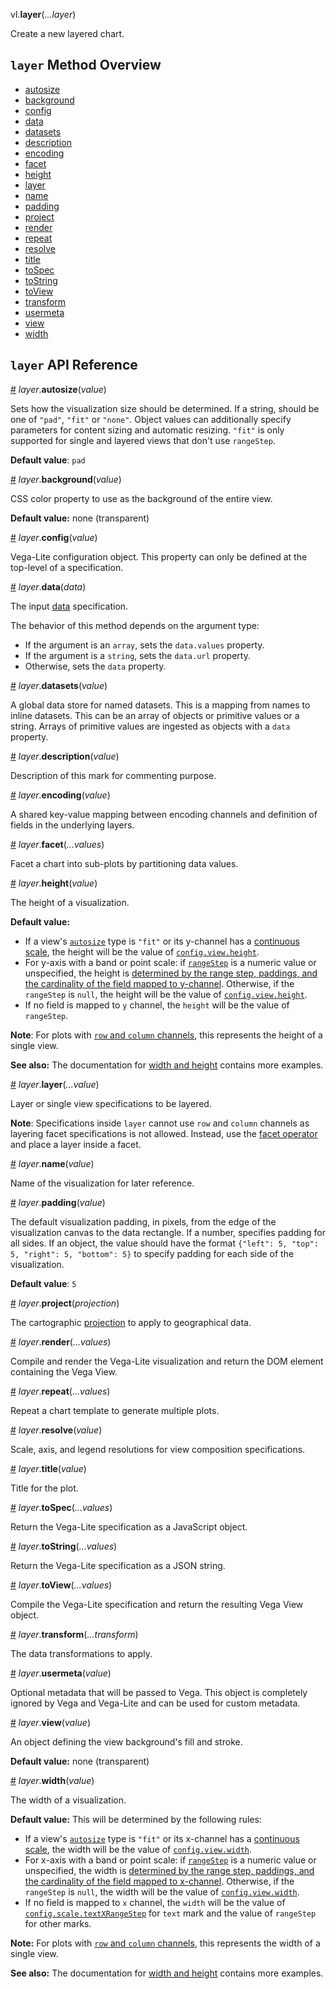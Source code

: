vl.<b>layer</b>(<em>...layer</em>)

Create a new layered chart.

## <code>layer</code> Method Overview

* <a href="#autosize">autosize</a>
* <a href="#background">background</a>
* <a href="#config">config</a>
* <a href="#data">data</a>
* <a href="#datasets">datasets</a>
* <a href="#description">description</a>
* <a href="#encoding">encoding</a>
* <a href="#facet">facet</a>
* <a href="#height">height</a>
* <a href="#layer">layer</a>
* <a href="#name">name</a>
* <a href="#padding">padding</a>
* <a href="#project">project</a>
* <a href="#render">render</a>
* <a href="#repeat">repeat</a>
* <a href="#resolve">resolve</a>
* <a href="#title">title</a>
* <a href="#toSpec">toSpec</a>
* <a href="#toString">toString</a>
* <a href="#toView">toView</a>
* <a href="#transform">transform</a>
* <a href="#usermeta">usermeta</a>
* <a href="#view">view</a>
* <a href="#width">width</a>

## <code>layer</code> API Reference

<a id="autosize" href="#autosize">#</a>
<em>layer</em>.<b>autosize</b>(<em>value</em>)

Sets how the visualization size should be determined. If a string, should be one of `"pad"`, `"fit"` or `"none"`.
Object values can additionally specify parameters for content sizing and automatic resizing.
`"fit"` is only supported for single and layered views that don't use `rangeStep`.

__Default value__: `pad`

<a id="background" href="#background">#</a>
<em>layer</em>.<b>background</b>(<em>value</em>)

CSS color property to use as the background of the entire view.

__Default value:__ none (transparent)

<a id="config" href="#config">#</a>
<em>layer</em>.<b>config</b>(<em>value</em>)

Vega-Lite configuration object.  This property can only be defined at the top-level of a specification.

<a id="data" href="#data">#</a>
<em>layer</em>.<b>data</b>(<em>data</em>)

The input [data](data) specification.

The behavior of this method depends on the argument type:

- If the argument is an <code>array</code>, sets the <code>data.values</code> property.
- If the argument is a <code>string</code>, sets the <code>data.url</code> property.
- Otherwise, sets the <code>data</code> property.

<a id="datasets" href="#datasets">#</a>
<em>layer</em>.<b>datasets</b>(<em>value</em>)

A global data store for named datasets. This is a mapping from names to inline datasets.
This can be an array of objects or primitive values or a string. Arrays of primitive values are ingested as objects with a `data` property.

<a id="description" href="#description">#</a>
<em>layer</em>.<b>description</b>(<em>value</em>)

Description of this mark for commenting purpose.

<a id="encoding" href="#encoding">#</a>
<em>layer</em>.<b>encoding</b>(<em>value</em>)

A shared key-value mapping between encoding channels and definition of fields in the underlying layers.

<a id="facet" href="#facet">#</a>
<em>layer</em>.<b>facet</b>(<em>...values</em>)

Facet a chart into sub-plots by partitioning data values.

<a id="height" href="#height">#</a>
<em>layer</em>.<b>height</b>(<em>value</em>)

The height of a visualization.

__Default value:__
- If a view's [`autosize`](https://vega.github.io/vega-lite/docs/size.html#autosize) type is `"fit"` or its y-channel has a [continuous scale](https://vega.github.io/vega-lite/docs/scale.html#continuous), the height will be the value of [`config.view.height`](https://vega.github.io/vega-lite/docs/spec.html#config).
- For y-axis with a band or point scale: if [`rangeStep`](https://vega.github.io/vega-lite/docs/scale.html#band) is a numeric value or unspecified, the height is [determined by the range step, paddings, and the cardinality of the field mapped to y-channel](https://vega.github.io/vega-lite/docs/scale.html#band). Otherwise, if the `rangeStep` is `null`, the height will be the value of [`config.view.height`](https://vega.github.io/vega-lite/docs/spec.html#config).
- If no field is mapped to `y` channel, the `height` will be the value of `rangeStep`.

__Note__: For plots with [`row` and `column` channels](https://vega.github.io/vega-lite/docs/encoding.html#facet), this represents the height of a single view.

__See also:__ The documentation for [width and height](https://vega.github.io/vega-lite/docs/size.html) contains more examples.

<a id="layer" href="#layer">#</a>
<em>layer</em>.<b>layer</b>(<em>...value</em>)

Layer or single view specifications to be layered.

__Note__: Specifications inside `layer` cannot use `row` and `column` channels as layering facet specifications is not allowed. Instead, use the [facet operator](https://vega.github.io/vega-lite/docs/facet.html) and place a layer inside a facet.

<a id="name" href="#name">#</a>
<em>layer</em>.<b>name</b>(<em>value</em>)

Name of the visualization for later reference.

<a id="padding" href="#padding">#</a>
<em>layer</em>.<b>padding</b>(<em>value</em>)

The default visualization padding, in pixels, from the edge of the visualization canvas to the data rectangle.  If a number, specifies padding for all sides.
If an object, the value should have the format `{"left": 5, "top": 5, "right": 5, "bottom": 5}` to specify padding for each side of the visualization.

__Default value__: `5`

<a id="project" href="#project">#</a>
<em>layer</em>.<b>project</b>(<em>projection</em>)

The cartographic [projection](projection) to apply to geographical data.

<a id="render" href="#render">#</a>
<em>layer</em>.<b>render</b>(<em>...values</em>)

Compile and render the Vega-Lite visualization and return the DOM element containing the Vega View.

<a id="repeat" href="#repeat">#</a>
<em>layer</em>.<b>repeat</b>(<em>...values</em>)

Repeat a chart template to generate multiple plots.

<a id="resolve" href="#resolve">#</a>
<em>layer</em>.<b>resolve</b>(<em>value</em>)

Scale, axis, and legend resolutions for view composition specifications.

<a id="title" href="#title">#</a>
<em>layer</em>.<b>title</b>(<em>value</em>)

Title for the plot.

<a id="toSpec" href="#toSpec">#</a>
<em>layer</em>.<b>toSpec</b>(<em>...values</em>)

Return the Vega-Lite specification as a JavaScript object.

<a id="toString" href="#toString">#</a>
<em>layer</em>.<b>toString</b>(<em>...values</em>)

Return the Vega-Lite specification as a JSON string.

<a id="toView" href="#toView">#</a>
<em>layer</em>.<b>toView</b>(<em>...values</em>)

Compile the Vega-Lite specification and return the resulting Vega View object.

<a id="transform" href="#transform">#</a>
<em>layer</em>.<b>transform</b>(<em>...transform</em>)

The data transformations to apply.

<a id="usermeta" href="#usermeta">#</a>
<em>layer</em>.<b>usermeta</b>(<em>value</em>)

Optional metadata that will be passed to Vega.
This object is completely ignored by Vega and Vega-Lite and can be used for custom metadata.

<a id="view" href="#view">#</a>
<em>layer</em>.<b>view</b>(<em>value</em>)

An object defining the view background's fill and stroke.

__Default value:__ none (transparent)

<a id="width" href="#width">#</a>
<em>layer</em>.<b>width</b>(<em>value</em>)

The width of a visualization.

__Default value:__ This will be determined by the following rules:

- If a view's [`autosize`](https://vega.github.io/vega-lite/docs/size.html#autosize) type is `"fit"` or its x-channel has a [continuous scale](https://vega.github.io/vega-lite/docs/scale.html#continuous), the width will be the value of [`config.view.width`](https://vega.github.io/vega-lite/docs/spec.html#config).
- For x-axis with a band or point scale: if [`rangeStep`](https://vega.github.io/vega-lite/docs/scale.html#band) is a numeric value or unspecified, the width is [determined by the range step, paddings, and the cardinality of the field mapped to x-channel](https://vega.github.io/vega-lite/docs/scale.html#band).   Otherwise, if the `rangeStep` is `null`, the width will be the value of [`config.view.width`](https://vega.github.io/vega-lite/docs/spec.html#config).
- If no field is mapped to `x` channel, the `width` will be the value of [`config.scale.textXRangeStep`](https://vega.github.io/vega-lite/docs/size.html#default-width-and-height) for `text` mark and the value of `rangeStep` for other marks.

__Note:__ For plots with [`row` and `column` channels](https://vega.github.io/vega-lite/docs/encoding.html#facet), this represents the width of a single view.

__See also:__ The documentation for [width and height](https://vega.github.io/vega-lite/docs/size.html) contains more examples.


